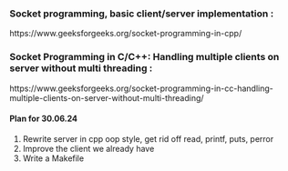 <h3>Socket programming, basic client/server implementation : </h3> 
<p>https://www.geeksforgeeks.org/socket-programming-in-cpp/</p>
<h3>Socket Programming in C/C++: Handling multiple clients on server without multi threading :</h3>
<p>https://www.geeksforgeeks.org/socket-programming-in-cc-handling-multiple-clients-on-server-without-multi-threading/</p>
<h4>Plan for 30.06.24</h4>
<ol>
  <li>Rewrite server in cpp oop style, get rid off read, printf, puts, perror</li>
  <li>Improve the client we already have</li>
  <li>Write a Makefile</li>
</ol>
